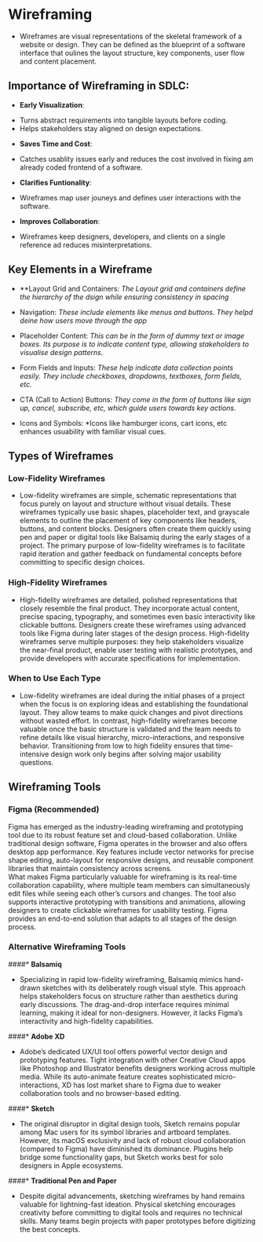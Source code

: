 # Wireframing
* Wireframes are visual representations of the skeletal framework of a website or design. They can be defined as the blueprint of a software interface that oulines the layout structure, key components, user flow and content placement.

## Importance of Wireframing in SDLC:
* **Early Visualization**:
- Turns abstract requirements into tangible layouts before coding.
- Helps stakeholders stay aligned on design expectations.

* **Saves Time and Cost**:
- Catches usablity issues early and reduces the cost involved in fixing am already coded frontend of a software.

* **Clarifies Funtionality**:
- Wireframes map user jouneys and defines user interactions with the software.

* **Improves Collaboration**:
- Wireframes keep designers, developers, and clients on a single reference ad reduces misinterpretations.

## Key Elements in a Wireframe
* **Layout Grid and Containers:
*The Layout grid and containers define the hierarchy of the dsign while ensuring consistency in spacing*

* Navigation:
*These include elements like menus and buttons. They helpd deine how users move through the app*

* Placeholder Content:
*This can be in the form of dummy text or image boxes. Its purpose is to indicate content type, allowing stakeholders to visualise design patterns.*

* Form Fields and Inputs:
*These help indicate data collection points easily. They include checkboxes, dropdowns, textboxes, form fields, etc.*

* CTA (Call to Action) Buttons:
*They come in the form of buttons like sign up, cancel, subscribe, etc, which guide users towards key actions.*

* Icons and Symbols:
*Icons like hamburger icons, cart icons, etc enhances usuability with familiar visual cues.

## **Types of Wireframes**  

### **Low-Fidelity Wireframes**  
* Low-fidelity wireframes are simple, schematic representations that focus purely on layout and structure without visual details. These wireframes typically use basic shapes, placeholder text, and grayscale elements to outline the placement of key components like headers, buttons, and content blocks. Designers often create them quickly using pen and paper or digital tools like Balsamiq during the early stages of a project. The primary purpose of low-fidelity wireframes is to facilitate rapid iteration and gather feedback on fundamental concepts before committing to specific design choices.

### **High-Fidelity Wireframes**  
* High-fidelity wireframes are detailed, polished representations that closely resemble the final product. They incorporate actual content, precise spacing, typography, and sometimes even basic interactivity like clickable buttons. Designers create these wireframes using advanced tools like Figma during later stages of the design process. High-fidelity wireframes serve multiple purposes: they help stakeholders visualize the near-final product, enable user testing with realistic prototypes, and provide developers with accurate specifications for implementation.

### **When to Use Each Type**  
* Low-fidelity wireframes are ideal during the initial phases of a project when the focus is on exploring ideas and establishing the foundational layout. They allow teams to make quick changes and pivot directions without wasted effort. In contrast, high-fidelity wireframes become valuable once the basic structure is validated and the team needs to refine details like visual hierarchy, micro-interactions, and responsive behavior. Transitioning from low to high fidelity ensures that time-intensive design work only begins after solving major usability questions.  


## **Wireframing Tools**  

### **Figma (Recommended)**  
Figma has emerged as the industry-leading wireframing and prototyping tool due to its robust feature set and cloud-based collaboration. Unlike traditional design software, Figma operates in the browser and also offers desktop app performance. Key features include vector networks for precise shape editing, auto-layout for responsive designs, and reusable component libraries that maintain consistency across screens.  
What makes Figma particularly valuable for wireframing is its real-time collaboration capability, where multiple team members can simultaneously edit files while seeing each other’s cursors and changes. The tool also supports interactive prototyping with transitions and animations, allowing designers to create clickable wireframes for usability testing. Figma provides an end-to-end solution that adapts to all stages of the design process.  

### **Alternative Wireframing Tools**  

####* **Balsamiq**  
* Specializing in rapid low-fidelity wireframing, Balsamiq mimics hand-drawn sketches with its deliberately rough visual style. This approach helps stakeholders focus on structure rather than aesthetics during early discussions. The drag-and-drop interface requires minimal learning, making it ideal for non-designers. However, it lacks Figma’s interactivity and high-fidelity capabilities.  

####* **Adobe XD**  
* Adobe’s dedicated UX/UI tool offers powerful vector design and prototyping features. Tight integration with other Creative Cloud apps like Photoshop and Illustrator benefits designers working across multiple media. While its auto-animate feature creates sophisticated micro-interactions, XD has lost market share to Figma due to weaker collaboration tools and no browser-based editing.  

####* **Sketch**  
* The original disruptor in digital design tools, Sketch remains popular among Mac users for its symbol libraries and artboard templates. However, its macOS exclusivity and lack of robust cloud collaboration (compared to Figma) have diminished its dominance. Plugins help bridge some functionality gaps, but Sketch works best for solo designers in Apple ecosystems.  

####* **Traditional Pen and Paper**  
* Despite digital advancements, sketching wireframes by hand remains valuable for lightning-fast ideation. Physical sketching encourages creativity before committing to digital tools and requires no technical skills. Many teams begin projects with paper prototypes before digitizing the best concepts.  
